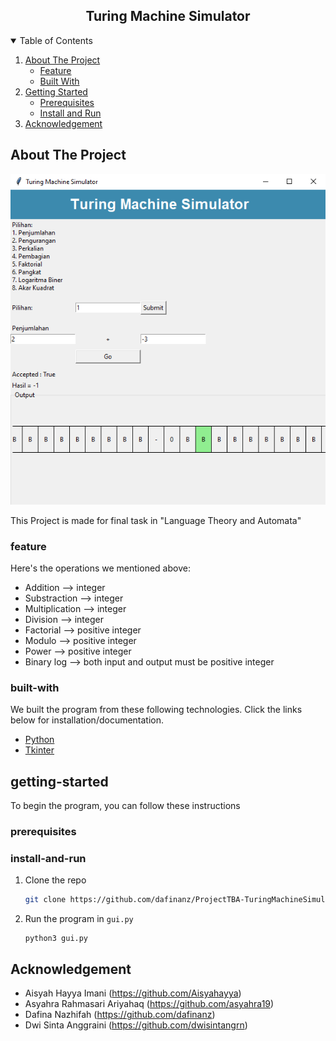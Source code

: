 <!-- TITLE -->
<h2 align="center">Turing Machine Simulator</h2>

<details open="open">
  <summary>Table of Contents</summary>
  <ol>
    <li>
      <a href="#about-the-project">About The Project</a>
      <ul>
        <li><a href="#feature">Feature</a></li>
        <li><a href="#built-with">Built With</a></li>
      </ul>
    </li>
    <li>
      <a href="#getting-started">Getting Started</a>
      <ul>
        <li><a href="#prerequisites">Prerequisites</a></li>
        <li><a href="#install-and-run">Install and Run</a></li>
      </ul>
    </li>
    <li>
        <a href="#Acknowledgement">Acknowledgement</a>
    </li>
  </ol>
</details>

## About The Project

![GUI of this simulator][product-screenshot]

This Project is made for final task in "Language Theory and Automata"

### feature

Here's the operations we mentioned above:

- Addition --> integer
- Substraction --> integer
- Multiplication --> integer
- Division --> integer
- Factorial --> positive integer
- Modulo --> positive integer
- Power --> positive integer
- Binary log --> both input and output must be positive integer

### built-with

We built the program from these following technologies. Click the links below for installation/documentation.

- [Python](https://www.python.org/downloads/)
- [Tkinter](https://docs.python.org/3/library/tkinter.html)

## getting-started

To begin the program, you can follow these instructions

### prerequisites

### install-and-run
1. Clone the repo
   ```sh
   git clone https://github.com/dafinanz/ProjectTBA-TuringMachineSimulator
   ```
2. Run the program in `gui.py`
   ```PY
   python3 gui.py
   ```

## Acknowledgement
- Aisyah Hayya Imani (https://github.com/Aisyahayya)
- Asyahra Rahmasari Ariyahaq (https://github.com/asyahra19)
- Dafina Nazhifah (https://github.com/dafinanz)
- Dwi Sinta Anggraini (https://github.com/dwisintangrn)

[product-screenshot]: img/screenshot.png